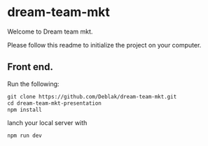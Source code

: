 # dream-team-mkt

Welcome to Dream team mkt.

Please follow this readme to initialize the project on your computer.

## Front end.

Run the following:
```txt
git clone https://github.com/Deblak/dream-team-mkt.git
cd dream-team-mkt-presentation
npm install
```
lanch your local server with
```txt
npm run dev
```
